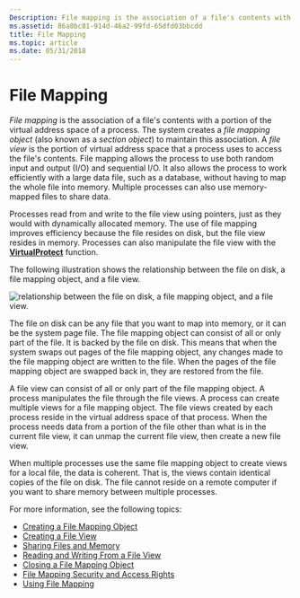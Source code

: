 ```yaml
---
Description: File mapping is the association of a file's contents with a portion of the virtual address space of a process.
ms.assetid: 86a8bc81-914d-46a2-99fd-65dfd03bbcdd
title: File Mapping
ms.topic: article
ms.date: 05/31/2018
---
```


# File Mapping

*File mapping* is the association of a file's contents with a portion of the virtual address space of a process. The system creates a *file mapping object* (also known as a *section object*) to maintain this association. A *file view* is the portion of virtual address space that a process uses to access the file's contents. File mapping allows the process to use both random input and output (I/O) and sequential I/O. It also allows the process to work efficiently with a large data file, such as a database, without having to map the whole file into memory. Multiple processes can also use memory-mapped files to share data.

Processes read from and write to the file view using pointers, just as they would with dynamically allocated memory. The use of file mapping improves efficiency because the file resides on disk, but the file view resides in memory. Processes can also manipulate the file view with the [**VirtualProtect**](/windows/win32/api/memoryapi/nf-memoryapi-virtualprotect) function.

The following illustration shows the relationship between the file on disk, a file mapping object, and a file view.

![relationship between the file on disk, a file mapping object, and a file view.](images/fmap.png)

The file on disk can be any file that you want to map into memory, or it can be the system page file. The file mapping object can consist of all or only part of the file. It is backed by the file on disk. This means that when the system swaps out pages of the file mapping object, any changes made to the file mapping object are written to the file. When the pages of the file mapping object are swapped back in, they are restored from the file.

A file view can consist of all or only part of the file mapping object. A process manipulates the file through the file views. A process can create multiple views for a file mapping object. The file views created by each process reside in the virtual address space of that process. When the process needs data from a portion of the file other than what is in the current file view, it can unmap the current file view, then create a new file view.

When multiple processes use the same file mapping object to create views for a local file, the data is coherent. That is, the views contain identical copies of the file on disk. The file cannot reside on a remote computer if you want to share memory between multiple processes.

For more information, see the following topics:

-   [Creating a File Mapping Object](creating-a-file-mapping-object.md)
-   [Creating a File View](creating-a-file-view.md)
-   [Sharing Files and Memory](sharing-files-and-memory.md)
-   [Reading and Writing From a File View](reading-and-writing-from-a-file-view.md)
-   [Closing a File Mapping Object](closing-a-file-mapping-object.md)
-   [File Mapping Security and Access Rights](file-mapping-security-and-access-rights.md)
-   [Using File Mapping](using-file-mapping.md)

 

 